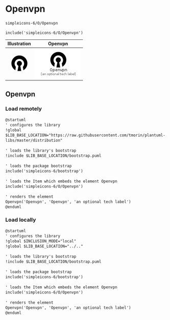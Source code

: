 # Openvpn


```text
simpleicons-6/O/Openvpn
```

```text
include('simpleicons-6/O/Openvpn')
```



| Illustration | Openvpn |
| :---: | :---: |
| ![illustration for Illustration](../../simpleicons-6/O/Openvpn.png) | ![illustration for Openvpn](../../simpleicons-6/O/Openvpn.Local.png) |




## Openvpn

### Load remotely
```plantuml
@startuml
' configures the library
!global $LIB_BASE_LOCATION="https://raw.githubusercontent.com/tmorin/plantuml-libs/master/distribution"

' loads the library's bootstrap
!include $LIB_BASE_LOCATION/bootstrap.puml

' loads the package bootstrap
include('simpleicons-6/bootstrap')

' loads the Item which embeds the element Openvpn
include('simpleicons-6/O/Openvpn')

' renders the element
Openvpn('Openvpn', 'Openvpn', 'an optional tech label')
@enduml
```

### Load locally
```plantuml
@startuml
' configures the library
!global $INCLUSION_MODE="local"
!global $LIB_BASE_LOCATION="../.."

' loads the library's bootstrap
!include $LIB_BASE_LOCATION/bootstrap.puml

' loads the package bootstrap
include('simpleicons-6/bootstrap')

' loads the Item which embeds the element Openvpn
include('simpleicons-6/O/Openvpn')

' renders the element
Openvpn('Openvpn', 'Openvpn', 'an optional tech label')
@enduml
```

